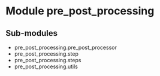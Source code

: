 Module pre_post_processing
==========================

Sub-modules
-----------
* pre_post_processing.pre_post_processor
* pre_post_processing.step
* pre_post_processing.steps
* pre_post_processing.utils